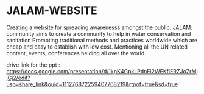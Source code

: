 # JALAM-WEBSITE


Creating a website for spreading awarenesss amongst the public.
JALAM: community aims to create a community to help in water conservation and sanitation 
Promoting traditional methods and practices worldwide which are cheap and easy to establish with low cost.
Mentioning all the UN related content, events, conferences helding all over the world.




drive link for the ppt : https://docs.google.com/presentation/d/1kpK4GpkLPdnFi2WEKfiERZJoZrMjjGj2/edit?usp=share_link&ouid=111276872259407768219&rtpof=true&sd=true
